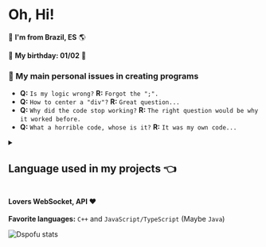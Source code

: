# Oh, Hi!

📍 **I'm from Brazil, ES** 🌎

🎂 **My birthday: 01/02** 🎉

### 📌 My main personal issues in creating programs
- **Q:** `Is my logic wrong?` **R:** `Forgot the ";".`
- **Q:** `How to center a "div"?` **R:** `Great question...`
- **Q:** `Why did the code stop working?` **R:** `The right question would be why it worked before.`
- **Q:** `What a horrible code, whose is it?` **R:** `It was my own code...`

<details>
  <summary><h2><strong>Language used in my projects</strong> 👈</h2></summary>
  <br>

|Logo|Language|Extension|
|:---:|:---:|:---:|
|<img src="https://raw.githubusercontent.com/github/explore/80688e429a7d4ef2fca1e82350fe8e3517d3494d/topics/nodejs/nodejs.png" alt="node" width="20">|<a href="https://nodejs.org">JavaScript</a>|`js`|
|<img src="https://raw.githubusercontent.com/github/explore/80688e429a7d4ef2fca1e82350fe8e3517d3494d/topics/typescript/typescript.png" alt="typescript" width="20">|<a href="https://typescriptlang.org">TypeScript</a>|`ts`|
|<img src="https://raw.githubusercontent.com/github/explore/180320cffc25f4ed1bbdfd33d4db3a66eeeeb358/topics/cpp/cpp.png" alt="c++" width="20">|<a href="https://learn.microsoft.com/pt-br/cpp/build/vscpp-step-0-installation"> C++</a>|`cpp`|
|<img src="https://raw.githubusercontent.com/github/explore/5b3600551e122a3277c2c5368af2ad5725ffa9a1/topics/java/java.png" alt="java" width="20">|<a href="https://www.w3schools.com/java">Java</a>|`java`|
|<img src="https://raw.githubusercontent.com/github/explore/80688e429a7d4ef2fca1e82350fe8e3517d3494d/topics/python/python.png" alt="python" width="20">|<a href="https://www.python.org/doc/">Python</a>|`py`|
|<img src="https://raw.githubusercontent.com/github/explore/80688e429a7d4ef2fca1e82350fe8e3517d3494d/topics/postgresql/postgresql.png" alt="psql" width="20">|<a href="https://www.w3schools.com/sql">PSQL</a>|`psql`|
|<img src="https://dart.dev/assets/img/logo/dart-64.png" alt="dart" width="20">|<a href="https://dart.dev/language">Dart</a>|`dart`|

  <br>

![Top Langs](https://github-readme-stats.vercel.app/api/top-langs/?username=dspofu&theme=dracula&hide_border=true&layout=donut&langs_count=9)

# 
</details>

#### Lovers WebSocket, API ❤
**Favorite languages:** `C++` and `JavaScript/TypeScript` (Maybe `Java`)

![Dspofu stats](https://github-readme-stats.vercel.app/api?username=dspofu&theme=dracula&show_icons=true&hide_border=true)
